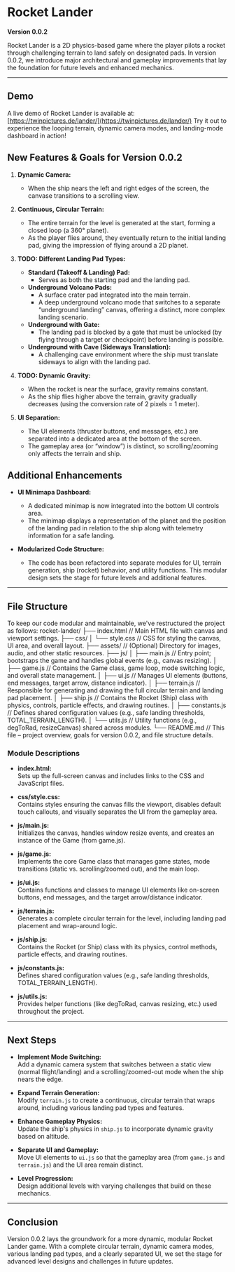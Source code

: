 # Rocket Lander  
**Version 0.0.2**

Rocket Lander is a 2D physics-based game where the player pilots a rocket through challenging terrain to land safely on designated pads. In version 0.0.2, we introduce major architectural and gameplay improvements that lay the foundation for future levels and enhanced mechanics.

---

## Demo

A live demo of Rocket Lander is available at: [https://twinpictures.de/lander/](https://twinpictures.de/lander/)
Try it out to experience the looping terrain, dynamic camera modes, and landing-mode dashboard in action!

## New Features & Goals for Version 0.0.2

1. **Dynamic Camera:**
     - When the ship nears the left and right edges of the screen, the canvase transitions to a scrolling view.

2. **Continuous, Circular Terrain:**
   - The entire terrain for the level is generated at the start, forming a closed loop (a 360° planet).
   - As the player flies around, they eventually return to the initial landing pad, giving the impression of flying around a 2D planet.

3. **TODO: Different Landing Pad Types:**
   - **Standard (Takeoff & Landing) Pad:**  
     - Serves as both the starting pad and the landing pad.
   - **Underground Volcano Pads:**  
     - A surface crater pad integrated into the main terrain.
     - A deep underground volcano mode that switches to a separate “underground landing” canvas, offering a distinct, more complex landing scenario.
   - **Underground with Gate:**  
     - The landing pad is blocked by a gate that must be unlocked (by flying through a target or checkpoint) before landing is possible.
   - **Underground with Cave (Sideways Translation):**  
     - A challenging cave environment where the ship must translate sideways to align with the landing pad.

4. **TODO: Dynamic Gravity:**
   - When the rocket is near the surface, gravity remains constant.
   - As the ship flies higher above the terrain, gravity gradually decreases (using the conversion rate of 2 pixels = 1 meter).

5. **UI Separation:**
   - The UI elements (thruster buttons, end messages, etc.) are separated into a dedicated area at the bottom of the screen.
   - The gameplay area (or “window”) is distinct, so scrolling/zooming only affects the terrain and ship.

## Additional Enhancements

- **UI Minimapa Dashboard:**  
  - A dedicated minimap is now integrated into the bottom UI controls area.  
  - The minimap displays a representation of the planet and the position of the landing pad in relation to the ship along with telemetry information for a safe landing.

- **Modularized Code Structure:**  
  - The code has been refactored into separate modules for UI, terrain generation, ship (rocket) behavior, and utility functions. This modular design sets the stage for future levels and additional features.

---

## File Structure

To keep our code modular and maintainable, we've restructured the project as follows:
rocket-lander/
├── index.html          // Main HTML file with canvas and viewport settings.
├── css/
│   └── style.css       // CSS for styling the canvas, UI area, and overall layout.
├── assets/             // (Optional) Directory for images, audio, and other static resources.
├── js/
│   ├── main.js         // Entry point; bootstraps the game and handles global events (e.g., canvas resizing).
│   ├── game.js         // Contains the Game class, game loop, mode switching logic, and overall state management.
│   ├── ui.js           // Manages UI elements (buttons, end messages, target arrow, distance indicator).
│   ├── terrain.js      // Responsible for generating and drawing the full circular terrain and landing pad placement.
│   ├── ship.js         // Contains the Rocket (Ship) class with physics, controls, particle effects, and drawing routines.
│   ├── constants.js    // Defines shared configuration values (e.g., safe landing thresholds, TOTAL_TERRAIN_LENGTH).
│   └── utils.js        // Utility functions (e.g., degToRad, resizeCanvas) shared across modules.
└── README.md           // This file – project overview, goals for version 0.0.2, and file structure details.

### Module Descriptions

- **index.html:**  
  Sets up the full-screen canvas and includes links to the CSS and JavaScript files.

- **css/style.css:**  
  Contains styles ensuring the canvas fills the viewport, disables default touch callouts, and visually separates the UI from the gameplay area.

- **js/main.js:**  
  Initializes the canvas, handles window resize events, and creates an instance of the Game (from game.js).

- **js/game.js:**  
  Implements the core Game class that manages game states, mode transitions (static vs. scrolling/zoomed out), and the main loop.

- **js/ui.js:**  
  Contains functions and classes to manage UI elements like on-screen buttons, end messages, and the target arrow/distance indicator.

- **js/terrain.js:**  
  Generates a complete circular terrain for the level, including landing pad placement and wrap-around logic.

- **js/ship.js:**  
  Contains the Rocket (or Ship) class with its physics, control methods, particle effects, and drawing routines.

- **js/constants.js:**  
  Defines shared configuration values (e.g., safe landing thresholds, TOTAL_TERRAIN_LENGTH).

- **js/utils.js:**  
  Provides helper functions (like degToRad, canvas resizing, etc.) used throughout the project.

---

## Next Steps

- **Implement Mode Switching:**  
  Add a dynamic camera system that switches between a static view (normal flight/landing) and a scrolling/zoomed-out mode when the ship nears the edge.

- **Expand Terrain Generation:**  
  Modify `terrain.js` to create a continuous, circular terrain that wraps around, including various landing pad types and features.

- **Enhance Gameplay Physics:**  
  Update the ship's physics in `ship.js` to incorporate dynamic gravity based on altitude.

- **Separate UI and Gameplay:**  
  Move UI elements to `ui.js` so that the gameplay area (from `game.js` and `terrain.js`) and the UI area remain distinct.

- **Level Progression:**  
  Design additional levels with varying challenges that build on these mechanics.

---

## Conclusion

Version 0.0.2 lays the groundwork for a more dynamic, modular Rocket Lander game. With a complete circular terrain, dynamic camera modes, various landing pad types, and a clearly separated UI, we set the stage for advanced level designs and challenges in future updates.